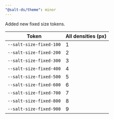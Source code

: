 ```yaml
---
"@salt-ds/theme": minor
---
```


Added new fixed size tokens.

| Token                   | All densities (px) |
| ----------------------- | ------------------ |
| `--salt-size-fixed-100` | 1                  |
| `--salt-size-fixed-200` | 2                  |
| `--salt-size-fixed-300` | 3                  |
| `--salt-size-fixed-400` | 4                  |
| `--salt-size-fixed-500` | 5                  |
| `--salt-size-fixed-600` | 6                  |
| `--salt-size-fixed-700` | 7                  |
| `--salt-size-fixed-800` | 8                  |
| `--salt-size-fixed-900` | 9                  |
